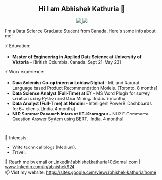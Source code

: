 <h2 align=center>
   Hi I am Abhishek Kathuria 👋
</h2>

<p align=center> 
  <a href="https://www.linkedin.com/in/abhishek924/"> <img src=https://img.shields.io/badge/LinkedIn-0077B5?style=for-the-badge&logo=linkedin&logoColor=white> </a>
  <a href="https://scholar.google.ca/citations?user=9g_DDhwAAAAJ&hl=en"> <img src=https://img.shields.io/badge/GoogleScholar-0077B5?style=for-the-badge&logo=googlescholar&logoColor=white> </a>
</p>


I'm a Data Science Graduate Student from Canada. Here's some info about me!

⚡ Education: <br>
- **Master of Engineering in Applied Data Science at University of Victoria** - [British Columbia, Canada. Sept 21-May 23]

⚡ Work experience: <br>
- **Data Scientist Co-op intern at Loblaw Digital** - ML and Natural Language based Product Recommendation Models. [Toronto. 8 months]
- **Data Science Analyst (Full-Time) at EY** - MS Word Plugin for survey creation using Python and Data Mining. [India. 9 months]
- **Data Analyst (Full-Time) at Nandini** - Intelligent PowerBI Dashboards for 6+ clients. [India. 4 months]
- **NLP Summer Research Intern at IIT-Kharagpur** - NLP E-Commerce Question Answer System using BERT.  [India. 4 months]
<br>

🌱 Interests:
- Write technical blogs (Medium).
- Travel.

💬 Reach me by email or LinkedIn! abhishekkathuria40@gmail.com | www.linkedin.com/in/abhishek924 <br>
📫 Visit my website: https://sites.google.com/view/abhishek-kathuria/home




